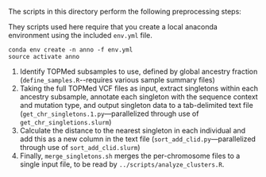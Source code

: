 The scripts in this directory perform the following preprocessing steps:

They scripts used here require that you create a local anaconda environment using the included `env.yml` file.

```{sh}
conda env create -n anno -f env.yml
source activate anno
```

1. Identify TOPMed subsamples to use, defined by global ancestry fraction (`define_samples.R`--requires various sample summary files)
2. Taking the full TOPMed VCF files as input, extract singletons within each ancestry subsample, annotate each singleton with the sequence context and mutation type, and output singleton data to a tab-delimited text file (`get_chr_singletons.1.py`—parallelized through use of `get_chr_singletions.slurm`)
3. Calculate the distance to the nearest singleton in each individual and add this as a new column in the text file (`sort_add_clid.py`—parallelized through use of `sort_add_clid.slurm`)
4. Finally, `merge_singletons.sh` merges the per-chromosome files to a single input file, to be read by `../scripts/analyze_clusters.R`.